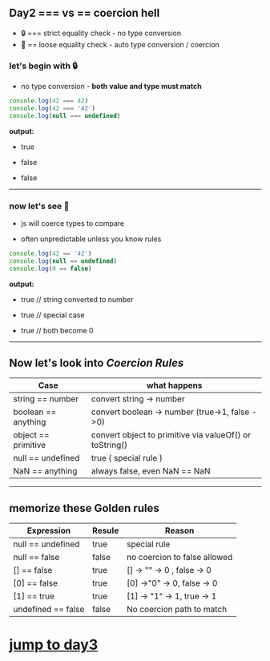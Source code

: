## Day2 === vs == coercion hell

- 🔒 === strict equality check - no type conversion
- 🤡 == loose equality check - auto type conversion / coercion

### let's begin with 🔒

- no type conversion - **both value and type must match**

```js
console.log(42 === 42)
console.log(42 === '42')
console.log(null === undefined)
```

**output:**

- true

- false

- false

---

### now let's see 🤡

- js will coerce types to compare

- often unpredictable unless you know rules

```js
console.log(42 == '42')
console.log(null == undefined)
console.log(0 == false)
```

**output:**

- true // string converted to number

- true // special case

- true // both become 0

---

## Now let's look into ***Coercion Rules***

| **Case**            | **what happens**                                        |
| ------------------- | ------------------------------------------------------- |
| string == number    | convert string -> number                                |
| boolean == anything | convert boolean -> number (true->1, false ->0)          |
| object == primitive | convert object to primitive via valueOf() or toString() |
| null == undefined   | true ( special rule )                                   |
| NaN == anything     | always false, even NaN == NaN                           |

---

## memorize these Golden rules

| **Expression**     | **Resule** | **Reason**                   |
| ------------------ | ---------- | ---------------------------- |
| null == undefined  | true       | special rule                 |
| null == false      | false      | no coercion to false allowed |
| [] == false        | true       | [] -> "" -> 0 , false -> 0   |
| [0] == false       | true       | [0] ->"0" -> 0, false -> 0   |
| [1] == true        | true       | [1] -> "1" -> 1, true -> 1   |
| undefined == false | false      | No coercion path to match    |

# [jump to day3](../Day3/day3.md)
